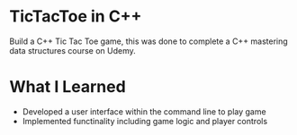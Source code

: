 # TicTacToe in C++

Build a C++ Tic Tac Toe game, this was done to complete a C++ mastering data structures course on Udemy.

# What I Learned

* Developed a user interface within the command line to play game
* Implemented functinality including game logic and player controls
